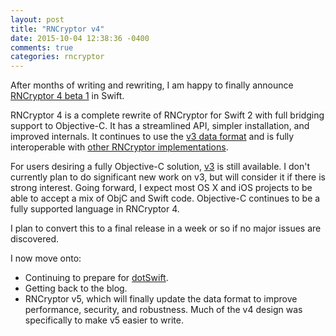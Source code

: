 ```yaml
---
layout: post
title: "RNCryptor v4"
date: 2015-10-04 12:38:36 -0400
comments: true
categories: rncryptor
---
```

After months of writing and rewriting, I am happy to finally announce [RNCryptor 4 beta 1](https://github.com/RNCryptor/RNCryptor/releases/tag/RNCryptor-4.0.0-beta.1) in Swift.

RNCryptor 4 is a complete rewrite of RNCryptor for Swift 2 with full bridging support to Objective-C. It has a streamlined API, simpler installation, and improved internals. It continues to use the [v3 data format](https://github.com/RNCryptor/RNCryptor-Spec/blob/master/RNCryptor-Spec-v3.md) and is fully interoperable with [other RNCryptor implementations](https://github.com/RNCryptor).
<!-- more -->

For users desiring a fully Objective-C solution, [v3](https://github.com/RNCryptor/RNCryptor/releases/tag/RNCryptor-3.0.1) is still available. I don't currently plan to do significant new work on v3, but will consider it if there is strong interest. Going forward, I expect most OS X and iOS projects to be able to accept a mix of ObjC and Swift code. Objective-C continues to be a fully supported language in RNCryptor 4.

I plan to convert this to a final release in a week or so if no major issues are discovered.

I now move onto:

* Continuing to prepare for [dotSwift](http://www.dotswift.io).
* Getting back to the blog. 
* RNCryptor v5, which will finally update the data format to improve performance, security, and robustness. Much of the v4 design was specifically to make v5 easier to write.